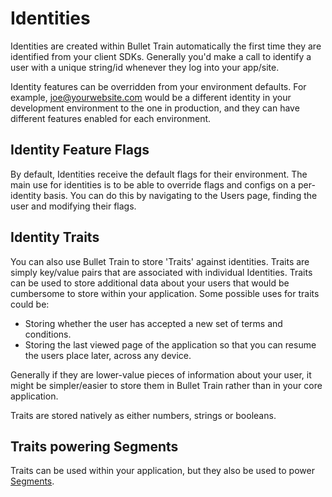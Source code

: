# Identities

Identities are created within Bullet Train automatically the first time they are identified from your client SDKs. Generally you'd make a call to identify a user with a unique string/id whenever they log into your app/site.

Identity features can be overridden from your environment defaults. For example, joe@yourwebsite.com would be a different identity in your development environment to the one in production, and they can have different features enabled for each environment.

## Identity Feature Flags

By default, Identities receive the default flags for their environment. The main use for identities is to be able to override flags and configs on a per-identity basis. You can do this by navigating to the Users page, finding the user and modifying their flags.

## Identity Traits

You can also use Bullet Train to store 'Traits' against identities. Traits are simply key/value pairs that are associated with individual Identities. Traits can be used to store additional data about your users that would be cumbersome to store within your application. Some possible uses for traits could be:

- Storing whether the user has accepted a new set of terms and conditions.
- Storing the last viewed page of the application so that you can resume the users place later, across any device.

Generally if they are lower-value pieces of information about your user, it might be simpler/easier to store them in Bullet Train rather than in your core application.

Traits are stored natively as either numbers, strings or booleans.

## Traits powering Segments

Traits can be used within your application, but they also be used to power [Segments](/managing-segments). 
